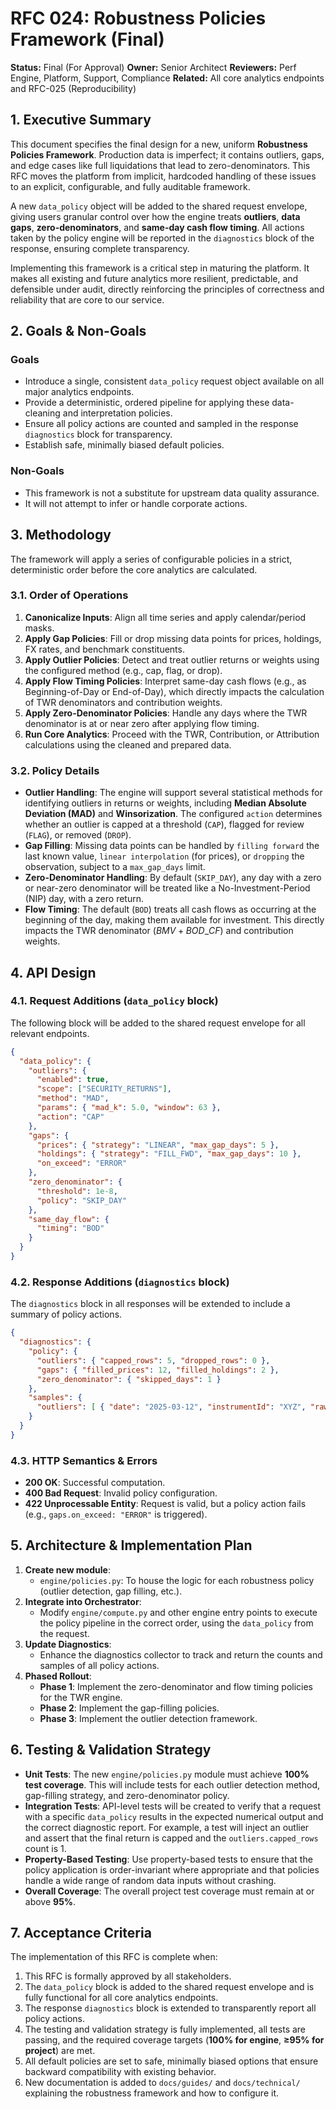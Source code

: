 # RFC 024: Robustness Policies Framework (Final)

**Status:** Final (For Approval)
**Owner:** Senior Architect
**Reviewers:** Perf Engine, Platform, Support, Compliance
**Related:** All core analytics endpoints and RFC-025 (Reproducibility)

## 1\. Executive Summary

This document specifies the final design for a new, uniform **Robustness Policies Framework**. Production data is imperfect; it contains outliers, gaps, and edge cases like full liquidations that lead to zero-denominators. This RFC moves the platform from implicit, hardcoded handling of these issues to an explicit, configurable, and fully auditable framework.

A new `data_policy` object will be added to the shared request envelope, giving users granular control over how the engine treats **outliers**, **data gaps**, **zero-denominators**, and **same-day cash flow timing**. All actions taken by the policy engine will be reported in the `diagnostics` block of the response, ensuring complete transparency.

Implementing this framework is a critical step in maturing the platform. It makes all existing and future analytics more resilient, predictable, and defensible under audit, directly reinforcing the principles of correctness and reliability that are core to our service.

## 2\. Goals & Non-Goals

### Goals

  * Introduce a single, consistent `data_policy` request object available on all major analytics endpoints.
  * Provide a deterministic, ordered pipeline for applying these data-cleaning and interpretation policies.
  * Ensure all policy actions are counted and sampled in the response `diagnostics` block for transparency.
  * Establish safe, minimally biased default policies.

### Non-Goals

  * This framework is not a substitute for upstream data quality assurance.
  * It will not attempt to infer or handle corporate actions.

## 3\. Methodology

The framework will apply a series of configurable policies in a strict, deterministic order before the core analytics are calculated.

### 3.1. Order of Operations

1.  **Canonicalize Inputs**: Align all time series and apply calendar/period masks.
2.  **Apply Gap Policies**: Fill or drop missing data points for prices, holdings, FX rates, and benchmark constituents.
3.  **Apply Outlier Policies**: Detect and treat outlier returns or weights using the configured method (e.g., cap, flag, or drop).
4.  **Apply Flow Timing Policies**: Interpret same-day cash flows (e.g., as Beginning-of-Day or End-of-Day), which directly impacts the calculation of TWR denominators and contribution weights.
5.  **Apply Zero-Denominator Policies**: Handle any days where the TWR denominator is at or near zero after applying flow timing.
6.  **Run Core Analytics**: Proceed with the TWR, Contribution, or Attribution calculations using the cleaned and prepared data.

### 3.2. Policy Details

  * **Outlier Handling**: The engine will support several statistical methods for identifying outliers in returns or weights, including **Median Absolute Deviation (MAD)** and **Winsorization**. The configured `action` determines whether an outlier is capped at a threshold (`CAP`), flagged for review (`FLAG`), or removed (`DROP`).
  * **Gap Filling**: Missing data points can be handled by `filling forward` the last known value, `linear interpolation` (for prices), or `dropping` the observation, subject to a `max_gap_days` limit.
  * **Zero-Denominator Handling**: By default (`SKIP_DAY`), any day with a zero or near-zero denominator will be treated like a No-Investment-Period (NIP) day, with a zero return.
  * **Flow Timing**: The default (`BOD`) treats all cash flows as occurring at the beginning of the day, making them available for investment. This directly impacts the TWR denominator ($BMV + BOD\_{CF}$) and contribution weights.

## 4\. API Design

### 4.1. Request Additions (`data_policy` block)

The following block will be added to the shared request envelope for all relevant endpoints.

```json
{
  "data_policy": {
    "outliers": {
      "enabled": true,
      "scope": ["SECURITY_RETURNS"],
      "method": "MAD",
      "params": { "mad_k": 5.0, "window": 63 },
      "action": "CAP"
    },
    "gaps": {
      "prices": { "strategy": "LINEAR", "max_gap_days": 5 },
      "holdings": { "strategy": "FILL_FWD", "max_gap_days": 10 },
      "on_exceed": "ERROR"
    },
    "zero_denominator": {
      "threshold": 1e-8,
      "policy": "SKIP_DAY"
    },
    "same_day_flow": {
      "timing": "BOD"
    }
  }
}
```

### 4.2. Response Additions (`diagnostics` block)

The `diagnostics` block in all responses will be extended to include a summary of policy actions.

```json
{
  "diagnostics": {
    "policy": {
      "outliers": { "capped_rows": 5, "dropped_rows": 0 },
      "gaps": { "filled_prices": 12, "filled_holdings": 2 },
      "zero_denominator": { "skipped_days": 1 }
    },
    "samples": {
      "outliers": [ { "date": "2025-03-12", "instrumentId": "XYZ", "raw_return": 1.5, "adjusted_return": 0.15 } ]
    }
  }
}
```

### 4.3. HTTP Semantics & Errors

  * **200 OK**: Successful computation.
  * **400 Bad Request**: Invalid policy configuration.
  * **422 Unprocessable Entity**: Request is valid, but a policy action fails (e.g., `gaps.on_exceed: "ERROR"` is triggered).

## 5\. Architecture & Implementation Plan

1.  **Create new module**:
      * `engine/policies.py`: To house the logic for each robustness policy (outlier detection, gap filling, etc.).
2.  **Integrate into Orchestrator**:
      * Modify `engine/compute.py` and other engine entry points to execute the policy pipeline in the correct order, using the `data_policy` from the request.
3.  **Update Diagnostics**:
      * Enhance the diagnostics collector to track and return the counts and samples of all policy actions.
4.  **Phased Rollout**:
      * **Phase 1**: Implement the zero-denominator and flow timing policies for the TWR engine.
      * **Phase 2**: Implement the gap-filling policies.
      * **Phase 3**: Implement the outlier detection framework.

## 6\. Testing & Validation Strategy

  * **Unit Tests**: The new `engine/policies.py` module must achieve **100% test coverage**. This will include tests for each outlier detection method, gap-filling strategy, and zero-denominator policy.
  * **Integration Tests**: API-level tests will be created to verify that a request with a specific `data_policy` results in the expected numerical output and the correct diagnostic report. For example, a test will inject an outlier and assert that the final return is capped and the `outliers.capped_rows` count is 1.
  * **Property-Based Testing**: Use property-based tests to ensure that the policy application is order-invariant where appropriate and that policies handle a wide range of random data inputs without crashing.
  * **Overall Coverage**: The overall project test coverage must remain at or above **95%**.

## 7\. Acceptance Criteria

The implementation of this RFC is complete when:

1.  This RFC is formally approved by all stakeholders.
2.  The `data_policy` block is added to the shared request envelope and is fully functional for all core analytics endpoints.
3.  The response `diagnostics` block is extended to transparently report all policy actions.
4.  The testing and validation strategy is fully implemented, all tests are passing, and the required coverage targets (**100% for engine**, **≥95% for project**) are met.
5.  All default policies are set to safe, minimally biased options that ensure backward compatibility with existing behavior.
6.  New documentation is added to `docs/guides/` and `docs/technical/` explaining the robustness framework and how to configure it.
